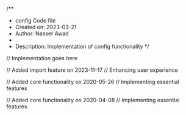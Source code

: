 /**
 * config Code file
 * Created on: 2023-03-21
 * Author: Nasser Awad
 *
 * Description: Implementation of config functionality
 */
 
// Implementation goes here


// Added import feature on 2023-11-17
// Enhancing user experience

// Added core functionality on 2020-05-26
// Implementing essential features

// Added core functionality on 2020-04-08
// Implementing essential features
